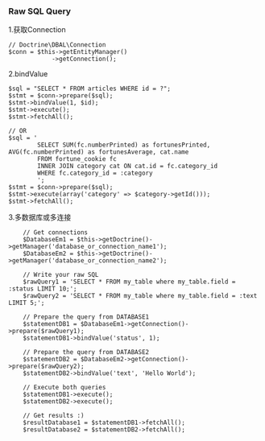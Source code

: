 ### Raw SQL Query

1.获取Connection
    
	// Doctrine\DBAL\Connection
	$conn = $this->getEntityManager()
	            ->getConnection();

2.bindValue

	$sql = "SELECT * FROM articles WHERE id = ?";
	$stmt = $conn->prepare($sql);
	$stmt->bindValue(1, $id);
	$stmt->execute();
	$stmt->fetchAll();

	// OR
	$sql = '
            SELECT SUM(fc.numberPrinted) as fortunesPrinted, AVG(fc.numberPrinted) as fortunesAverage, cat.name
            FROM fortune_cookie fc
            INNER JOIN category cat ON cat.id = fc.category_id
            WHERE fc.category_id = :category
            ';
    $stmt = $conn->prepare($sql);
    $stmt->execute(array('category' => $category->getId()));
    $stmt->fetchAll();

3.多数据库或多连接

		// Get connections
        $DatabaseEm1 = $this->getDoctrine()->getManager('database_or_connection_name1');
        $DatabaseEm2 = $this->getDoctrine()->getManager('database_or_connection_name2');

        // Write your raw SQL
        $rawQuery1 = 'SELECT * FROM my_table where my_table.field = :status LIMIT 10;';
        $rawQuery2 = 'SELECT * FROM my_table where my_table.field = :text LIMIT 5;';

        // Prepare the query from DATABASE1
        $statementDB1 = $DatabaseEm1->getConnection()->prepare($rawQuery1);
        $statementDB1->bindValue('status', 1);

        // Prepare the query from DATABASE2
        $statementDB2 = $DatabaseEm2->getConnection()->prepare($rawQuery2);
        $statementDB2->bindValue('text', 'Hello World');

        // Execute both queries
        $statementDB1->execute();
        $statementDB2->execute();

        // Get results :)
        $resultDatabase1 = $statementDB1->fetchAll();
        $resultDatabase2 = $statementDB2->fetchAll();